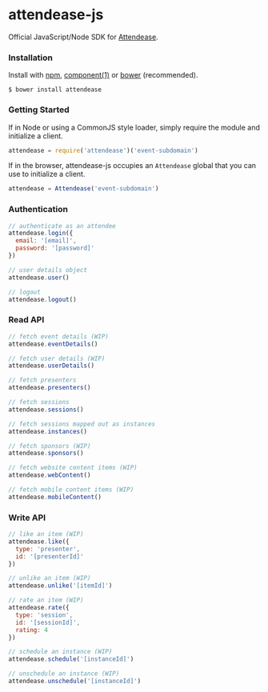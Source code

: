 # attendease-js

Official JavaScript/Node SDK for [Attendease](https://attendease.com/).

### Installation

Install with [npm](https://www.npmjs.org/), [component(1)](http://component.io) or [bower](http://bower.io/) (recommended).

```
$ bower install attendease
```

### Getting Started

If in Node or using a CommonJS style loader, simply require the module and initialize a client.

```javascript
attendease = require('attendease')('event-subdomain')
```

If in the browser, attendease-js occupies an `Attendease` global that you can use to initialize a client.

```javascript
attendease = Attendease('event-subdomain')
```

### Authentication

```javascript
// authenticate as an attendee
attendease.login({
  email: '[email]',
  password: '[password]'
})

// user details object
attendease.user()

// logout
attendease.logout()
```

### Read API

```javascript
// fetch event details (WIP)
attendease.eventDetails()

// fetch user details (WIP)
attendease.userDetails()

// fetch presenters
attendease.presenters()

// fetch sessions
attendease.sessions()

// fetch sessions mapped out as instances
attendease.instances()

// fetch sponsors (WIP)
attendease.sponsors()

// fetch website content items (WIP)
attendease.webContent()

// fetch mobile content items (WIP)
attendease.mobileContent()
```

### Write API

```javascript
// like an item (WIP)
attendease.like({
  type: 'presenter',
  id: '[presenterId]'
})

// unlike an item (WIP)
attendease.unlike('[itemId]')

// rate an item (WIP)
attendease.rate({
  type: 'session',
  id: '[sessionId]',
  rating: 4
})

// schedule an instance (WIP)
attendease.schedule('[instanceId]')

// unschedule an instance (WIP)
attendease.unschedule('[instanceId]')
```
